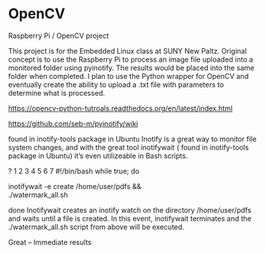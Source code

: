 OpenCV
======

Raspberry Pi / OpenCV project

This project is for the Embedded Linux class at SUNY New Paltz.
Original concept is to use the Raspberry Pi to process an image file uploaded into a monitored folder using pyinotify.
The results would be placed into the same folder when completed.
I plan to use the Python wrapper for OpenCV and eventually create the ability to upload a .txt file with parameters
to determine what is processed.


https://opencv-python-tutroals.readthedocs.org/en/latest/index.html


https://github.com/seb-m/pyinotify/wiki


found in inotify-tools package in Ubuntu
Inotify is a great way to monitor file system changes, and with the great tool inotifywait ( found in inotify-tools package in Ubuntu) it’s even utilizeable in Bash scripts.

?
1
2
3
4
5
6
7
#!/bin/bash
while true; do
 
inotifywait -e create /home/user/pdfs  && \
./watermark_all.sh
 
done
Inotifywait creates an inotify watch on the directory /home/user/pdfs and waits until a file is created. In this event, inotifywait terminates and the ./watermark_all.sh script from above will be executed.

Great – Immediate results
